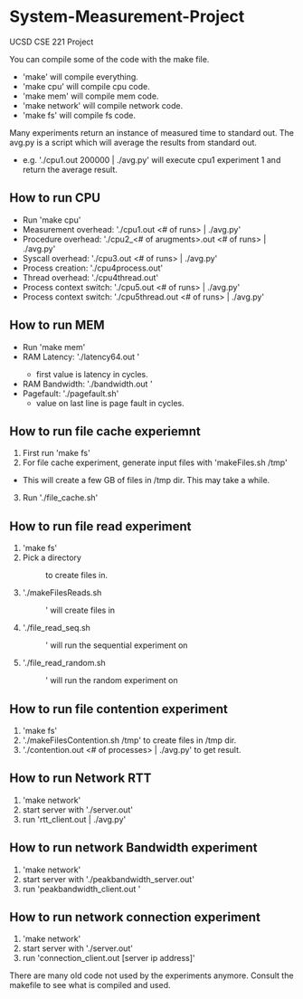 System-Measurement-Project
==========================

UCSD CSE 221 Project

You can compile some of the code with the make file.
- 'make' will compile everything.
- 'make cpu' will compile cpu code.
- 'make mem' will compile mem code.
- 'make network' will compile network code.
- 'make fs' will compile fs code.

Many experiments return an instance of measured time to standard out.
The avg.py is a script which will average the results from standard out.
- e.g. './cpu1.out 200000 | ./avg.py' will execute cpu1 experiment 1 and return the average result.

How to run CPU
--------------
- Run 'make cpu'
- Measurement overhead: './cpu1.out <# of runs> | ./avg.py'
- Procedure overhead: './cpu2_<# of arugments>.out <# of runs> | ./avg.py'
- Syscall overhead: './cpu3.out <# of runs> | ./avg.py'
- Process creation: './cpu4process.out'
- Thread overhead: './cpu4thread.out'
- Process context switch: './cpu5.out <# of runs> | ./avg.py'
- Process context switch: './cpu5thread.out <# of runs> | ./avg.py'

How to run MEM
--------------
- Run 'make mem'
- RAM Latency: './latency64.out <size of array in bytes>'
  - first value is latency in cycles.
- RAM Bandwidth: './bandwidth.out <size in MB>'
- Pagefault: './pagefault.sh'
  - value on last line is page fault in cycles.

How to run file cache experiemnt
---------------------
1. First run 'make fs'
2. For file cache experiment, generate input files with 'makeFiles.sh /tmp'
  - This will create a few GB of files in /tmp dir. This may take a while.
3. Run './file_cache.sh'

How to run file read experiment
-------------------------------
1. 'make fs'
2. Pick a directory <dir> to create files in.
3. './makeFilesReads.sh <dir>' will create files in <dir>
4. './file_read_seq.sh <dir>' will run the sequential experiment on <dir>
5. './file_read_random.sh <dir>' will run the random experiment on <dir>

How to run file contention experiment
-------------------------------------
1. 'make fs'
2. './makeFilesContention.sh /tmp' to create files in /tmp dir.
3. './contention.out <# of processes> | ./avg.py' to get result.

How to run Network RTT
----------------------
1. 'make network'
2. start server with './server.out'
3. run 'rtt_client.out <server ip address> | ./avg.py'

How to run network Bandwidth experiment
---------------------------------------
1. 'make network'
2. start server with './peakbandwidth_server.out'
3. run 'peakbandwidth_client.out <server ip address>'

How to run network connection experiment
----------------------------------------
1. 'make network'
2. start server with './server.out'
3. run 'connection_client.out [server ip address]'


There are many old code not used by the experiments anymore. Consult the makefile to see what is compiled and used.